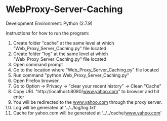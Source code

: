 # WebProxy-Server-Caching

Development Environment: Python (2.7.9)

Instructions for how to run the program:
1.	Create folder "cache" at the same level at which "Web_Proxy_Server_Caching.py" file located
2.	Create folder "log" at the same level at which "Web_Proxy_Server_Caching.py" file located
3.	Open command prompt
4.	Go to the location where "Web_Proxy_Server_Caching.py" file located
5.	Run command "python Web_Proxy_Server_Caching.py"
6.	Open Firefox browser
7.	Go to Option -> Privacy -> "clear your recent history" -> Clean "Cache"
8.	Copy URL "http://localhost:8080/www.yahoo.com" to browser and hit enter
9.	You will be redirected to the www.yahoo.com through the proxy server.
10.	Log will be generated at '../../log/log.txt'
11.	Cache for yahoo.com will be generated at ‘../../cache/www.yahoo.com'
